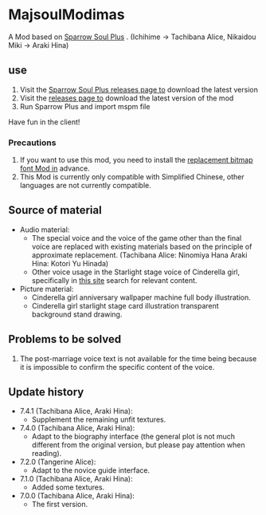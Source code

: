 # MajsoulModimas

A Mod based on [Sparrow Soul Plus](https://github.com/MajsoulPlus/majsoul-plus-client/releases) . (Ichihime → Tachibana Alice, Nikaidou Miki → Araki Hina)

## use

1. Visit the [Sparrow Soul Plus releases page to](https://github.com/MajsoulPlus/majsoul-plus-client/releases) download the latest version
2. Visit the [releases page to](https://github.com/TanakaKotoha/MajsoulModimas/releases) download the latest version of the mod
3. Run Sparrow Plus and import mspm file

Have fun in the client!

### Precautions

1. If you want to use this mod, you need to install the [replacement bitmap font Mod in](https://github.com/TanakaKotoha/MajsoulModimas/releases/tag/7.0.0) advance.
2. This Mod is currently only compatible with Simplified Chinese, other languages are not currently compatible.

## Source of material

- Audio material:
    - The special voice and the voice of the game other than the final voice are replaced with existing materials based on the principle of approximate replacement. (Tachibana Alice: Ninomiya Hana Araki Hina: Kotori Yu Hinada)
    - Other voice usage in the Starlight stage voice of Cinderella girl, specifically in [this site](https://starlight.346lab.org/) search for relevant content.
- Picture material:
    - Cinderella girl anniversary wallpaper machine full body illustration.
    - Cinderella girl starlight stage card illustration transparent background stand drawing.

## Problems to be solved

1. The post-marriage voice text is not available for the time being because it is impossible to confirm the specific content of the voice.

## Update history

- 7.4.1 (Tachibana Alice, Araki Hina):
    - Supplement the remaining unfit textures.
- 7.4.0 (Tachibana Alice, Araki Hina):
    - Adapt to the biography interface (the general plot is not much different from the original version, but please pay attention when reading).
- 7.2.0 (Tangerine Alice):
    - Adapt to the novice guide interface.
- 7.1.0 (Tachibana Alice, Araki Hina):
    - Added some textures.
- 7.0.0 (Tachibana Alice, Araki Hina):
    - The first version.
